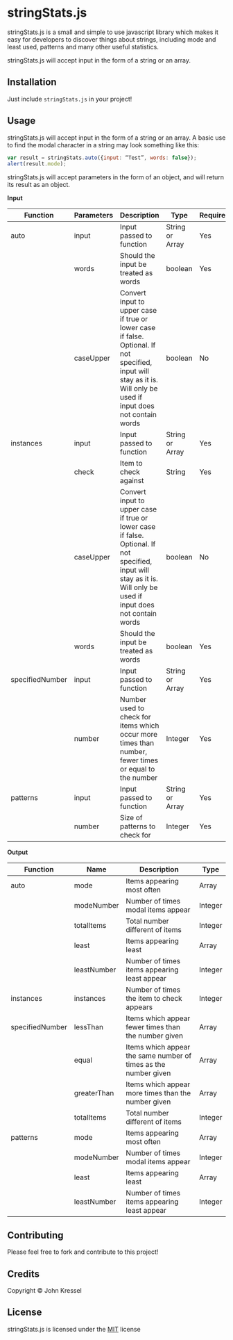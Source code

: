 # stringStats.js

stringStats.js is a small and simple to use javascript library which makes it easy for developers to discover things about strings, including mode and least used, patterns and many other useful statistics. 

stringStats.js will accept input in the form of a string or an array.

## Installation

Just include `stringStats.js` in your project!

## Usage

stringStats.js will accept input in the form of a string or an array. 
A basic use to find the modal character in a string may look something like this:

```javascript
var result = stringStats.auto({input: “Test”, words: false});
alert(result.mode);
```
stringStats.js will accept parameters in the form of an object, and will return its result as an object.

**Input**

Function | Parameters | Description | Type | Required
-------- | ---------- | ----------- | ---- | --------
auto     | input      | Input passed to function | String or Array | Yes
         |  words     | Should the input be treated as words | boolean | Yes
         | caseUpper  | Convert input to upper case if true or lower case if false. Optional. If not specified, input will stay as it is. Will only be used if input does not contain words | boolean | No
instances| input | Input passed to function | String or Array | Yes
         | check | Item to check against | String | Yes
         | caseUpper | Convert input to upper case if true or lower case if false. Optional. If not specified, input will stay as it is. Will only be used if input does not contain words | boolean | No
         | words | Should the input be treated as words | boolean | Yes
specifiedNumber| input | Input passed to function | String or Array | Yes
               | number | Number used to check for items which occur more times than number, fewer times or equal to the number | Integer | Yes
patterns| input | Input passed to function | String or Array | Yes
        | number | Size of patterns to check for | Integer | Yes
        

**Output**

Function | Name | Description | Type 
-------- | ---- | ----------- | ----
auto     | mode | Items appearing most often | Array
         | modeNumber | Number of times modal items appear | Integer
         | totalItems | Total number different of items | Integer
         | least | Items appearing least | Array
         | leastNumber | Number of times items appearing least appear | Integer
instances| instances | Number of times the item to check appears | Integer
specifiedNumber| lessThan | Items which appear fewer times than the number given | Array
               | equal | Items which appear the same number of times as the number given | Array
               | greaterThan | Items which appear more times than the number given | Array
               | totalItems | Total number different of items | Integer
patterns| mode | Items appearing most often | Array
        | modeNumber | Number of times modal items appear | Integer
        | least | Items appearing least | Array
        | leastNumber | Number of times items appearing least appear | Integer


## Contributing

Please feel free to fork and contribute to this project!

## Credits

Copyright © John Kressel

## License
stringStats.js is licensed under the [MIT](https://opensource.org/licenses/MIT) license
